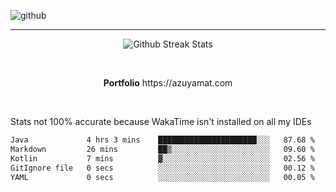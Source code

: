 ![github](https://media.discordapp.net/attachments/881363147364118528/1142610121697021952/background.png?width=1000&height=300)<br>
___
<p align="center">
  <img alt="Github Streak Stats" src="https://streak-stats.demolab.com?user=Azuyamat&theme=transparent&hide_border=true"/>
</p><br>
<p align="center">
      <strong>Portfolio</strong> https://azuyamat.com
</p><br>

Stats not 100% accurate because WakaTime isn't installed on all my IDEs
<!--START_SECTION:waka-->

```txt
Java             4 hrs 3 mins    ██████████████████████░░░   87.68 %
Markdown         26 mins         ██▒░░░░░░░░░░░░░░░░░░░░░░   09.60 %
Kotlin           7 mins          ▓░░░░░░░░░░░░░░░░░░░░░░░░   02.56 %
GitIgnore file   0 secs          ░░░░░░░░░░░░░░░░░░░░░░░░░   00.12 %
YAML             0 secs          ░░░░░░░░░░░░░░░░░░░░░░░░░   00.05 %
```

<!--END_SECTION:waka-->
